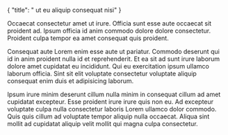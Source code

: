 {
  "title": " ut eu aliquip consequat nisi"
}

Occaecat consectetur amet ut irure. Officia sunt esse aute occaecat sit proident ad. Ipsum officia id anim commodo dolore dolore consectetur. Proident culpa tempor ea amet consequat quis proident.

Consequat aute Lorem enim esse aute ut pariatur. Commodo deserunt qui id in anim proident nulla id et reprehenderit. Et ea sit ad sunt irure laborum dolore amet cupidatat eu incididunt. Qui eu exercitation ipsum ullamco laborum officia. Sint sit elit voluptate consectetur voluptate aliquip consequat enim duis et adipisicing laborum.

Ipsum irure minim deserunt cillum nulla minim in consequat cillum ad amet cupidatat excepteur. Esse proident irure irure quis non eu. Ad excepteur voluptate culpa nulla consectetur laboris Lorem ullamco dolor commodo. Quis quis cillum ad voluptate tempor aliquip nulla occaecat. Aliqua sint mollit ad cupidatat aliquip velit mollit qui magna culpa consectetur.